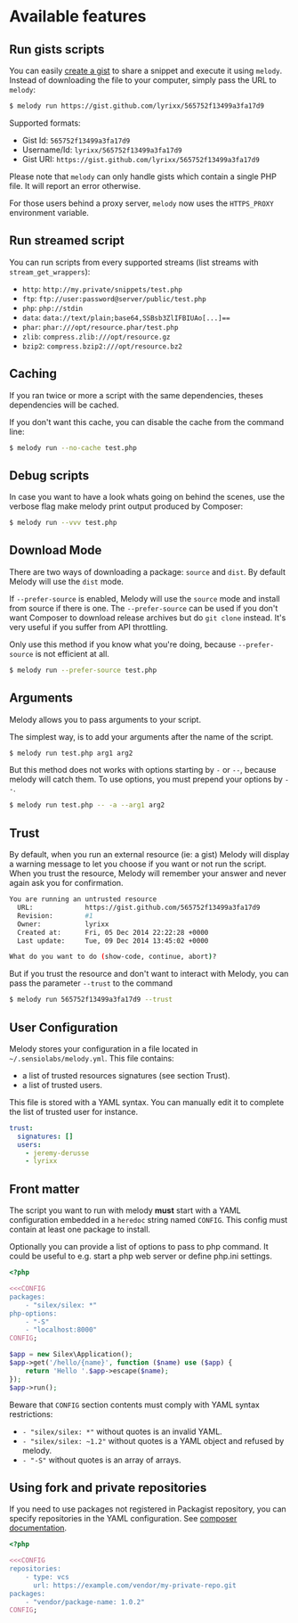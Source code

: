 Available features
==================

Run gists scripts
-----------------

You can easily [create a gist](https://gist.github.com) to share a snippet and
execute it using `melody`. Instead of downloading the file to your computer,
simply pass the URL to `melody`:

```bash
$ melody run https://gist.github.com/lyrixx/565752f13499a3fa17d9
```

Supported formats:

* Gist Id: `565752f13499a3fa17d9`
* Username/Id: `lyrixx/565752f13499a3fa17d9`
* Gist URI: `https://gist.github.com/lyrixx/565752f13499a3fa17d9`

Please note that `melody` can only handle gists which contain a single PHP
file. It will report an error otherwise.

For those users behind a proxy server, `melody` now uses the `HTTPS_PROXY`
environment variable.

Run streamed script
-------------------

You can run scripts from every supported streams (list streams with
`stream_get_wrappers`):

* `http`: `http://my.private/snippets/test.php`
* `ftp`: `ftp://user:password@server/public/test.php`
* `php`: `php://stdin`
* `data`: `data://text/plain;base64,SSBsb3ZlIFBIUAo[...]==`
* `phar`: `phar:///opt/resource.phar/test.php`
* `zlib`: `compress.zlib:///opt/resource.gz`
* `bzip2`: `compress.bzip2:///opt/resource.bz2`

Caching
-------

If you ran twice or more a script with the same dependencies, theses
dependencies will be cached.

If you don't want this cache, you can disable the cache from the command line:

```bash
$ melody run --no-cache test.php
```

Debug scripts
-------------

In case you want to have a look whats going on behind the scenes, use the verbose
flag make melody print output produced by Composer:

```bash
$ melody run --vvv test.php
```

Download Mode
-------------

There are two ways of downloading a package: `source` and `dist`. By default
Melody will use the `dist` mode.

If `--prefer-source` is enabled, Melody will use the `source` mode and install
from source if there is one. The `--prefer-source` can be used if you don't
want Composer to download release archives but do `git clone` instead. It's
very useful if you suffer from API throttling.

Only use this method if you know what you're doing, because `--prefer-source`
is not efficient at all.

```bash
$ melody run --prefer-source test.php
```

Arguments
---------

Melody allows you to pass arguments to your script.

The simplest way, is to add your arguments after the name of the script.

```bash
$ melody run test.php arg1 arg2
```

But this method does not works with options starting by `-` or `--`, because
melody will catch them. To use options, you must prepend your options by
` -- `.

```bash
$ melody run test.php -- -a --arg1 arg2
```

Trust
-----

By default, when you run an external resource (ie: a gist) Melody will display
a warning message to let you choose if you want or not run the script.
When you trust the resource, Melody will remember your answer and never
again ask you for confirmation.

```bash
You are running an untrusted resource
  URL:             https://gist.github.com/565752f13499a3fa17d9
  Revision:        #1
  Owner:           lyrixx
  Created at:      Fri, 05 Dec 2014 22:22:28 +0000
  Last update:     Tue, 09 Dec 2014 13:45:02 +0000

What do you want to do (show-code, continue, abort)?
```

But if you trust the resource and don't want to interact with Melody, you
can pass the parameter `--trust` to the command

```bash
$ melody run 565752f13499a3fa17d9 --trust
```

User Configuration
------------------

Melody stores your configuration in a file located in `~/.sensiolabs/melody.yml`.
This file contains:

* a list of trusted resources signatures (see section Trust).
* a list of trusted users.

This file is stored with a YAML syntax. You can manually edit it to complete
the list of trusted user for instance.

```yaml
trust:
  signatures: []
  users:
    - jeremy-derusse
    - lyrixx
```

Front matter
------------

The script you want to run with melody **must** start with a YAML configuration
embedded in a `heredoc` string named `CONFIG`. This config must contain at
least one package to install.

Optionally you can provide a list of options to pass to php command. It could
be useful to e.g. start a php web server or define php.ini settings.

```php
<?php

<<<CONFIG
packages:
    - "silex/silex: *"
php-options:
    - "-S"
    - "localhost:8000"
CONFIG;

$app = new Silex\Application();
$app->get('/hello/{name}', function ($name) use ($app) {
    return 'Hello '.$app->escape($name);
});
$app->run();
```

Beware that `CONFIG` section contents must comply with YAML syntax restrictions:

* `- "silex/silex: *"` without quotes is an invalid YAML.
* `- "silex/silex: ~1.2"` without quotes is a YAML object and refused by melody.
* `- "-S"` without quotes is an array of arrays.


Using fork and private repositories
-----------------------------------

If you need to use packages not registered in Packagist repository, you can
specify repositories in the YAML configuration.
See [composer documentation](https://getcomposer.org/doc/05-repositories.md).

```php
<?php

<<<CONFIG
repositories:
    - type: vcs
      url: https://example.com/vendor/my-private-repo.git
packages:
    - "vendor/package-name: 1.0.2"
CONFIG;
```
